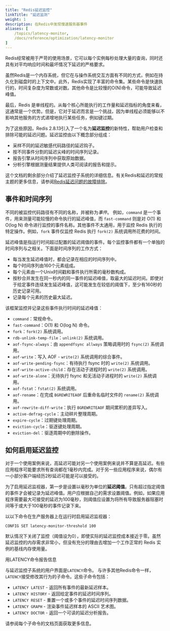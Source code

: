 ```yaml
---
title: "Redis延迟监控"
linkTitle: "延迟监测"
weight: 1
description: 在Redis中发现慢速服务器事件
aliases: [
    /topics/latency-monitor,
    /docs/reference/optimization/latency-monitor
]
---
```


Redis经常被用于严苛的使用场景，它可以每个实例每秒处理大量的查询，同时还具有对平均响应时间和最坏情况下延迟的严格要求。

虽然Redis是一个内存系统，但它在与操作系统交互方面有不同的方式，例如在持久化到磁盘时的上下文中。此外，Redis实现了丰富的命令集。某些命令是快速执行的，时间复杂度为常数或对数。其他命令是比较慢的O(N)命令，可能导致延迟峰值。

最后，Redis 是单线程的。从每个核心所能执行的工作量和延迟指标的角度来看，这通常是一个优势。但是，它对于延迟而言是一个挑战，因为单线程必须能够以不影响其他服务的方式递增地执行某些任务，例如键过期。

为了这些原因，Redis 2.8.13引入了一个名为**延迟监控**的新特性，帮助用户检查和排除可能的延迟问题。延迟监控由以下概念部分组成：

* 采样不同的延迟敏感代码路径的延迟钩子。
* 按不同事件分割的延迟尖峰的时间序列记录。
* 报告引擎从时间序列中获取原始数据。
* 分析引擎根据测量结果提供人类可阅读的报告和提示。

这个文档的剩余部分介绍了延迟监控子系统的详细信息。有关Redis和延迟的常规主题的更多信息，请参阅[Redis延迟问题的故障排除](/topics/latency)。

## 事件和时间序列

不同的被监控代码路径有不同的名称，并被称为*事件*。
例如，`command` 是一个事件，用来测量可能较慢的命令执行的延迟峰值，而 `fast-command` 则是对 O(1) 和 O(log N) 命令进行监控的事件名称。其他事件不太通用，用于监控 Redis 执行的特定操作。例如，`fork` 事件仅监控 Redis 执行 `fork(2)` 系统调用所花费的时间。

延迟峰值是指运行时间超过配置的延迟阈值的事件。每个监控事件都有一个单独的时间序列与之相关。下面是时间序列的工作方式：

* 每当发生延迟峰值时，都会记录在相应的时间序列中。
* 每个时间序列由160个元素组成。
* 每个元素由一个Unix时间戳和事件执行所需的毫秒数构成。
* 按秒合并发生在同一秒内的同一事件的延迟峰值，取最大的延迟时间。即使对于给定事件连续发生延迟峰值，这可能发生在较低的阈值下，至少有160秒的历史记录可用。
* 记录每个元素的历史最大延迟。

该框架监控并记录这些事件执行时间的延迟峰值：

* `command`：常规命令。
* `fast-command`：O(1) 和 O(log N) 命令。
* `fork`：`fork(2)` 系统调用。
* `rdb-unlink-temp-file`：`unlink(2)` 系统调用。
* `aof-fsync-always`：由 `appendfsync allways` 策略调用时的 `fsync(2)` 系统调用。
* `aof-write`：写入 AOF - `write(2)` 系统调用的综合事件。
* `aof-write-pending-fsync`：有待执行 fsync 时的 `write(2)` 系统调用。
* `aof-write-active-child`：存在活动子进程时的 `write(2)` 系统调用。
* `aof-write-alone`：无待执行 fsync 和无活动子进程时的 `write(2)` 系统调用。
* `aof-fstat`：`fstat(2)` 系统调用。
* `aof-rename`：在完成 `BGREWRITEAOF` 后重命名临时文件的 `rename(2)` 系统调用。
* `aof-rewrite-diff-write`：执行 `BGREWRITEAOF` 期间累积的差异写入。
* `active-defrag-cycle`：主动碎片整理周期。
* `expire-cycle`：过期键处理周期。
* `eviction-cycle`：驱逐键处理周期。
* `eviction-del`：驱逐周期中的删除操作。

## 如何启用延迟监控

对于一个使用案例来说，高延迟可能对另一个使用案例来说并不算是高延迟。有些应用程序可能要求所有查询都在1毫秒内完成。对于另一些应用程序来说，偶尔有一小部分客户端经历2秒延迟可能是可以接受的。

为了启用延迟监视器，第一步是设置以毫秒为单位的**延迟阈值**。只有超过指定阈值的事件才会被记录为延迟峰值。用户应根据自己的需求设置阈值。例如，如果应用程序需要最大可接受的延迟为100毫秒，则阈值应设置为将所有导致服务器阻塞时间等于或大于100毫秒的事件记录下来。

以以下命令在生产服务器上在运行时启用延迟监视器：

    CONFIG SET latency-monitor-threshold 100

默认情况下关闭了监控（阈值设为0），即使实际的延迟监控成本接近于零。虽然延迟监控的内存需求非常小，但没有充分的理由去增加一个工作正常的 Redis 实例的基线内存使用量。

用LATENCY命令报告信息

与延迟监控子系统的用户界面是`LATENCY`命令。
与许多其他Redis命令一样，`LATENCY`接受修改其行为的子命令。这些子命令包括：

* `LATENCY LATEST` - 返回所有事件的最新延迟样本。
* `LATENCY HISTORY` - 返回给定事件的延迟时间序列。
* `LATENCY RESET` - 重置一个或多个事件的延迟时间序列数据。
* `LATENCY GRAPH` - 渲染事件延迟样本的 ASCII 艺术图。
* `LATENCY DOCTOR` - 返回一个可读的延迟分析报告。

请参阅每个子命令的文档页面获取更多信息。
